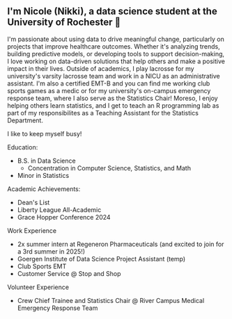 ## I'm Nicole (Nikki), a data science student at the University of Rochester 👋

I'm passionate about using data to drive meaningful change, particularly on projects that improve healthcare outcomes. Whether it's analyzing trends, building predictive models, or developing tools to support decision-making, I love working on data-driven solutions that help others and make a positive impact in their lives. Outside of academics, I play lacrosse for my university's varsity lacrosse team and work in a NICU as an administrative assistant. I'm also a certified EMT-B and you can find me working club sports games as a medic or for my university's on-campus emergency response team, where I also serve as the Statistics Chair! Moreso, I enjoy helping others learn statistics, and I get to teach an R programming lab as part of my responsibilites as a Teaching Assistant for the Statistics Department.

I like to keep myself busy!

Education:
- B.S. in Data Science
  - Concentration in Computer Science, Statistics, and Math
- Minor in Statistics

Academic Achievements:
- Dean's List
- Liberty League All-Academic
- Grace Hopper Conference 2024

Work Experience
- 2x summer intern at Regeneron Pharmaceuticals (and excited to join for a 3rd summer in 2025!)
- Goergen Institute of Data Science Project Assistant (temp)
- Club Sports EMT
- Customer Service @ Stop and Shop

Volunteer Experience
- Crew Chief Trainee and Statistics Chair @ River Campus Medical Emergency Response Team


<!--

- 🔭 I’m currently working on ...
- 🌱 I’m currently learning ...
- 👯 I’m looking to collaborate on ...
- 🤔 I’m looking for help with ...
- 💬 Ask me about ...
- 📫 Email: nicolegcassara@gmail.com
- ⚡ Fun fact: ...
-->
